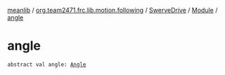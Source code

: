 [meanlib](../../../index.md) / [org.team2471.frc.lib.motion.following](../../index.md) / [SwerveDrive](../index.md) / [Module](index.md) / [angle](./angle.md)

# angle

`abstract val angle: `[`Angle`](../../../org.team2471.frc.lib.units/-angle/index.md)